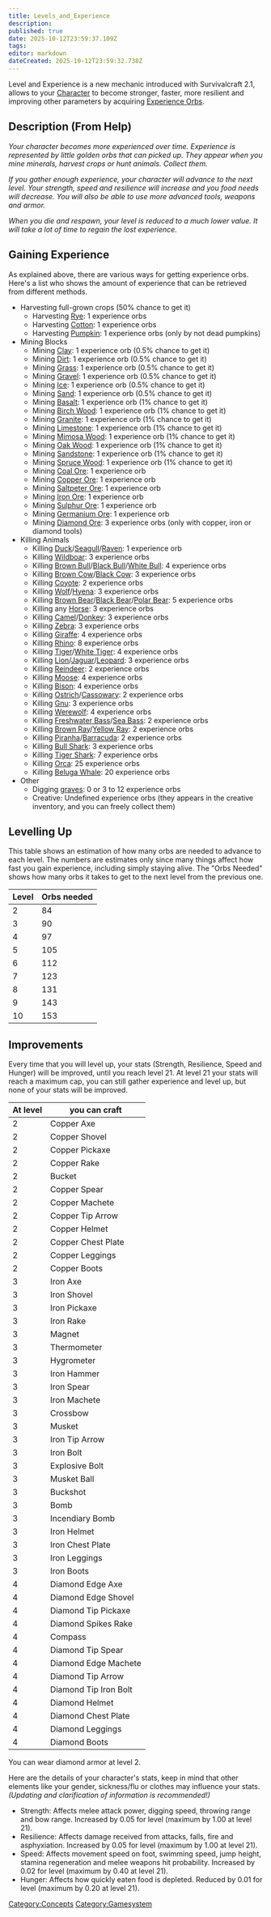 ```yaml
---
title: Levels_and_Experience
description: 
published: true
date: 2025-10-12T23:59:37.109Z
tags: 
editor: markdown
dateCreated: 2025-10-12T23:59:32.738Z
---
```


Level and Experience is a new mechanic introduced with Survivalcraft
2.1, allows to your [Character](Character "wikilink") to become
stronger, faster, more resilient and improving other parameters by
acquiring [Experience Orbs](Experience_Orb "wikilink").

## Description (From Help)

*Your character becomes more experienced over time. Experience is
represented by little golden orbs that can picked up. They appear when
you mine minerals, harvest crops or hunt animals. Collect them.*

*If you gather enough experience, your character will advance to the
next level. Your strength, speed and resilience will increase and you
food needs will decrease. You will also be able to use more advanced
tools, weapons and armor.*

*When you die and respawn, your level is reduced to a much lower value.
It will take a lot of time to regain the lost experience.*

## Gaining Experience

As explained above, there are various ways for getting experience orbs.
Here's a list who shows the amount of experience that can be retrieved
from different methods.

  - Harvesting full-grown crops (50% chance to get it)
      - Harvesting [Rye](Rye "wikilink"): 1 experience orbs
      - Harvesting [Cotton](Cotton "wikilink"): 1 experience orbs
      - Harvesting [Pumpkin](Pumpkin "wikilink"): 1 experience orbs
        (only by not dead pumpkins)
  - Mining Blocks
      - Mining [Clay](Clay "wikilink"): 1 experience orb (0.5% chance to
        get it)
      - Mining [Dirt](Dirt "wikilink"): 1 experience orb (0.5% chance to
        get it)
      - Mining [Grass](Grass "wikilink"): 1 experience orb (0.5% chance
        to get it)
      - Mining [Gravel](Gravel "wikilink"): 1 experience orb (0.5%
        chance to get it)
      - Mining [Ice](Ice "wikilink"): 1 experience orb (0.5% chance to
        get it)
      - Mining [Sand](Sand "wikilink"): 1 experience orb (0.5% chance to
        get it)
      - Mining [Basalt](Basalt "wikilink"): 1 experience orb (1% chance
        to get it)
      - Mining [Birch Wood](Birch_Wood "wikilink"): 1 experience orb (1%
        chance to get it)
      - Mining [Granite](Granite "wikilink"): 1 experience orb (1%
        chance to get it)
      - Mining [Limestone](Limestone "wikilink"): 1 experience orb (1%
        chance to get it)
      - Mining [Mimosa Wood](Mimosa_Wood "wikilink"): 1 experience orb
        (1% chance to get it)
      - Mining [Oak Wood](Oak_Wood "wikilink"): 1 experience orb (1%
        chance to get it)
      - Mining [Sandstone](Sandstone "wikilink"): 1 experience orb (1%
        chance to get it)
      - Mining [Spruce Wood](Spruce_Wood "wikilink"): 1 experience orb
        (1% chance to get it)
      - Mining [Coal Ore](Coal_Ore "wikilink"): 1 experience orb
      - Mining [Copper Ore](Copper_Ore "wikilink"): 1 experience orb
      - Mining [Saltpeter Ore](Saltpeter_Ore "wikilink"): 1 experience
        orb
      - Mining [Iron Ore](Iron_Ore "wikilink"): 1 experience orb
      - Mining [Sulphur Ore](Sulphur_Ore "wikilink"): 1 experience orb
      - Mining [Germanium Ore](Germanium_Ore "wikilink"): 1 experience
        orb
      - Mining [Diamond Ore](Diamond_Ore "wikilink"): 3 experience orbs
        (only with copper, iron or diamond tools)
  - Killing Animals
      - Killing
        [Duck](Duck "wikilink")/[Seagull](Seagull "wikilink")/[Raven](Raven "wikilink"):
        1 experience orb
      - Killing [Wildboar](Wildboar "wikilink"): 3 experience orbs
      - Killing [Brown Bull](Brown_Bull "wikilink")/[Black
        Bull](Black_Bull "wikilink")/[White
        Bull](White_Bull "wikilink"): 4 experience orbs
      - Killing [Brown Cow](Brown_Cow "wikilink")/[Black
        Cow](Black_Cow "wikilink"): 3 experience orbs
      - Killing [Coyote](Coyote "wikilink"): 2 experience orbs
      - Killing [Wolf](Wolf "wikilink")/[Hyena](Hyena "wikilink"): 3
        experience orbs
      - Killing [Brown Bear](Brown_Bear "wikilink")/[Black
        Bear](Black_Bear "wikilink")/[Polar
        Bear](Polar_Bear "wikilink"): 5 experience orbs
      - Killing any [Horse](Horse "wikilink"): 3 experience orbs
      - Killing [Camel](Camel "wikilink")/[Donkey](Donkey "wikilink"): 3
        experience orbs
      - Killing [Zebra](Zebra "wikilink"): 3 experience orbs
      - Killing [Giraffe](Giraffe "wikilink"): 4 experience orbs
      - Killing [Rhino](Rhino "wikilink"): 8 experience orbs
      - Killing [Tiger](Tiger "wikilink")/[White
        Tiger](White_Tiger "wikilink"): 4 experience orbs
      - Killing
        [Lion](Lion "wikilink")/[Jaguar](Jaguar "wikilink")/[Leopard](Leopard "wikilink"):
        3 experience orbs
      - Killing [Reindeer](Reindeer "wikilink"): 2 experience orbs
      - Killing [Moose](Moose "wikilink"): 4 experience orbs
      - Killing [Bison](Bison "wikilink"): 4 experience orbs
      - Killing
        [Ostrich](Ostrich "wikilink")/[Cassowary](Cassowary "wikilink"):
        2 experience orbs
      - Killing [Gnu](Gnu "wikilink"): 3 experience orbs
      - Killing [Werewolf](Werewolf "wikilink"): 4 experience orbs
      - Killing [Freshwater Bass](Freshwater_Bass "wikilink")/[Sea
        Bass](Sea_Bass "wikilink"): 2 experience orbs
      - Killing [Brown Ray](Brown_Ray "wikilink")/[Yellow
        Ray](Yellow_Ray "wikilink"): 2 experience orbs
      - Killing
        [Piranha](Piranha "wikilink")/[Barracuda](Barracuda "wikilink"):
        2 experience orbs
      - Killing [Bull Shark](Bull_Shark "wikilink"): 3 experience orbs
      - Killing [Tiger Shark](Tiger_Shark "wikilink"): 7 experience orbs
      - Killing [Orca](Orca "wikilink"): 25 experience orbs
      - Killing [Beluga Whale](Beluga_Whale "wikilink"): 20 experience
        orbs
  - Other
      - Digging [graves](Generated_Structures#Graves "wikilink"): 0 or 3
        to 12 experience orbs
      - Creative: Undefined experience orbs (they appears in the
        creative inventory, and you can freely collect them)

## Levelling Up

This table shows an estimation of how many orbs are needed to advance to
each level. The numbers are estimates only since many things affect how
fast you gain experience, including simply staying alive. The "Orbs
Needed" shows how many orbs it takes to get to the next level from the
previous one.

| Level | Orbs needed |
| ----- | ----------- |
| 2     | 84          |
| 3     | 90          |
| 4     | 97          |
| 5     | 105         |
| 6     | 112         |
| 7     | 123         |
| 8     | 131         |
| 9     | 143         |
| 10    | 153         |

## Improvements

Every time that you will level up, your stats (Strength, Resilience,
Speed and Hunger) will be improved, until you reach level 21. At level
21 your stats will reach a maximum cap, you can still gather experience
and level up, but none of your stats will be improved.

| At level | you can craft         |
| -------- | --------------------- |
| 2        | Copper Axe            |
| 2        | Copper Shovel         |
| 2        | Copper Pickaxe        |
| 2        | Copper Rake           |
| 2        | Bucket                |
| 2        | Copper Spear          |
| 2        | Copper Machete        |
| 2        | Copper Tip Arrow      |
| 2        | Copper Helmet         |
| 2        | Copper Chest Plate    |
| 2        | Copper Leggings       |
| 2        | Copper Boots          |
| 3        | Iron Axe              |
| 3        | Iron Shovel           |
| 3        | Iron Pickaxe          |
| 3        | Iron Rake             |
| 3        | Magnet                |
| 3        | Thermometer           |
| 3        | Hygrometer            |
| 3        | Iron Hammer           |
| 3        | Iron Spear            |
| 3        | Iron Machete          |
| 3        | Crossbow              |
| 3        | Musket                |
| 3        | Iron Tip Arrow        |
| 3        | Iron Bolt             |
| 3        | Explosive Bolt        |
| 3        | Musket Ball           |
| 3        | Buckshot              |
| 3        | Bomb                  |
| 3        | Incendiary Bomb       |
| 3        | Iron Helmet           |
| 3        | Iron Chest Plate      |
| 3        | Iron Leggings         |
| 3        | Iron Boots            |
| 4        | Diamond Edge Axe      |
| 4        | Diamond Edge Shovel   |
| 4        | Diamond Tip Pickaxe   |
| 4        | Diamond Spikes Rake   |
| 4        | Compass               |
| 4        | Diamond Tip Spear     |
| 4        | Diamond Edge Machete  |
| 4        | Diamond Tip Arrow     |
| 4        | Diamond Tip Iron Bolt |
| 4        | Diamond Helmet        |
| 4        | Diamond Chest Plate   |
| 4        | Diamond Leggings      |
| 4        | Diamond Boots         |

You can wear diamond armor at level 2.

Here are the details of your character's stats, keep in mind that other
elements like your gender, sickness/flu or clothes may influence your
stats. *(Updating and clarification of information is recommended\!)*

  - Strength: Affects melee attack power, digging speed, throwing range
    and bow range. Increased by 0.05 for level (maximum by 1.00 at level
    21).
  - Resilience: Affects damage received from attacks, falls, fire and
    asphyxiation. Increased by 0.05 for level (maximum by 1.00 at level
    21).
  - Speed: Affects movement speed on foot, swimming speed, jump height,
    stamina regeneration and melee weapons hit probability. Increased by
    0.02 for level (maximum by 0.40 at level 21).
  - Hunger: Affects how quickly eaten food is depleted. Reduced by 0.01
    for level (maximum by 0.20 at level 21).

[Category:Concepts](Category:Concepts "wikilink")
[Category:Gamesystem](Category:Gamesystem "wikilink")
